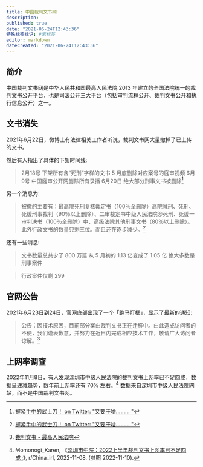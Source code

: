 ```yaml
---
title: 中国裁判文书网
description:
published: true
date: "2021-06-24T12:43:36"
特殊标签标记: #无标签
editor: markdown
dateCreated: "2021-06-24T12:43:36"
---
```


<!--
https://web.archive.org/web/20210629004015/https://twitter.com/SpeechFreedomCN/status/1409466741965561858
-->

## 简介

中国裁判文书网是中华人民共和国最高人民法院 2013 年建立的全国法院统一的裁判文书公开平台，也是司法公开三大平台（包括审判流程公开、裁判文书公开和执行信息公开）之一。

## 文书消失

2021年6月22日，微博上有法律相关工作者听说，裁判文书网大量撤掉了已上传的文书。

然后有人指出了具体的下架时间线:

> 2月18号 下架所有含“死刑”字样的文书 5 月底删除对应案号的庭审视频 6月9号 中国庭审公开网删除所有录播 6月20日 绝大部分刑事文书被删除[^uuu]

另一个消息为:

> 被撤的主要有：最高院死刑复核裁定书（100％全删除）高院减刑、死刑、死缓刑事裁判（90％以上删除）、二审裁定书中级人民法院涉死刑、死缓一审判决书（100％全删除）中、高级法院其他刑事文书（80％以上删除）。此外行政文书的数量只剩三位。而且还在逐步减少。[^uuu]

[^uuu]: [握紧手中的武士刀！ on Twitter: "又要干啥……… "](https://web.archive.org/web/20210624044716/https://twitter.com/Nobodyjust404me/status/1407616372029280257)

还有一些消息:

> 文书数量总共少了 800 万篇 从 5 月初的 1.13 亿变成了 1.05 亿 绝大多数是刑事案件

> 行政案件仅剩 299

## 官网公告

2021年6月23日到24日，官网底部出现了一个「跑马灯框」，显示了最新的通知:

> 公告：因技术原因，目前部分案由裁判文书正在迁移中。由此造成访问者的不便，我们谨表歉意，并努力在近日内完成相应技术工作，敬请广大访问者谅解。[^ws_m]

[^ws_m]: [裁判文书 - 最高人民法院](https://web.archive.org/web/20210624041743/https://wenshu.court.gov.cn/)

## 上网率调查

2022年11月8日，有人发现深圳市中级人民法院的裁判文书上网率已不足四成，数据呈递减趋势，数年前上网率还有 70% 左右。[^hyLYD] 数据来自深圳市中级人民法院网站，而不是中国裁判文书网。

[^hyLYD]: Momonogi_Karen, 《[深圳市中院：2022上半年裁判文书上网率已不足四成 :](https://archive.ph/hyLYD "https://www.reddit.com/r/China_irl/comments/ypex8k/深圳市中院2022上半年裁判文书上网率已不足四成/")》, r/China_irl, 2022-11-08. (参照 2022-11-10).
